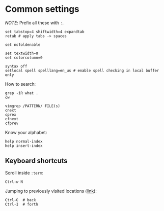# Common settings

*NOTE*: Prefix all these with `:`.

```
set tabstop=4 shiftwidth=4 expandtab
retab # apply tabs -> spaces

set nofoldenable

set textwidth=0
set colorcolumn=0

syntax off
setlocal spell spelllang=en_us # enable spell checking in local buffer only
```

How to search:

```
grep -iR what .
cw
```

```
vimgrep /PATTERN/ FILE(s)
cnext
cprex
cfnext
cfprev
```

Know your alphabet:

```
help normal-index
help insert-index
```

## Keyboard shortcuts

Scroll inside `:term`:

```
Ctrl-w N
```

Jumping to previously visited locations ([link](https://vim.fandom.com/wiki/Jumping_to_previously_visited_locations)):

```
Ctrl-O  # back
Ctrl-I  # forth
```
